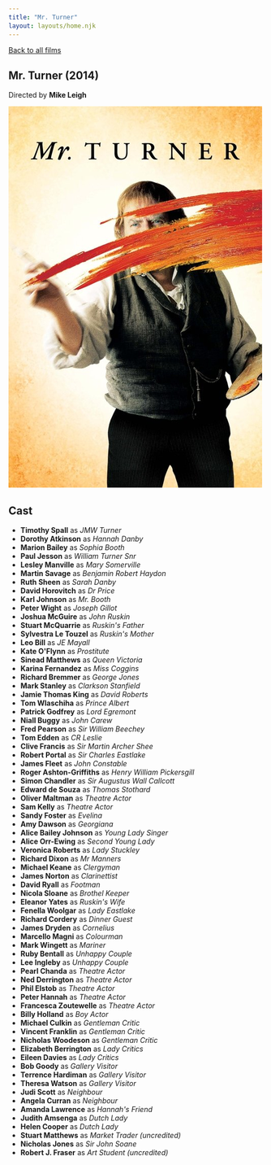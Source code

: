 ```yaml
---
title: "Mr. Turner"
layout: layouts/home.njk
---
```


<a href="../">Back to all films</a>

<article class="film">
  <h1>Mr. Turner (2014)</h1>

  <p class="director">
    Directed by <strong>Mike Leigh</strong>
  </p>

  <img src="../films/posters/mr-turner.jpg" alt="">

  <h2>
    Cast
  </h2>
  <ul>
    <li><strong>Timothy Spall</strong> as <em>JMW Turner</em></li>
<li><strong>Dorothy Atkinson</strong> as <em>Hannah Danby</em></li>
<li><strong>Marion Bailey</strong> as <em>Sophia Booth</em></li>
<li><strong>Paul Jesson</strong> as <em>William Turner Snr</em></li>
<li><strong>Lesley Manville</strong> as <em>Mary Somerville</em></li>
<li><strong>Martin Savage</strong> as <em>Benjamin Robert Haydon</em></li>
<li><strong>Ruth Sheen</strong> as <em>Sarah Danby</em></li>
<li><strong>David Horovitch</strong> as <em>Dr Price</em></li>
<li><strong>Karl Johnson</strong> as <em>Mr. Booth</em></li>
<li><strong>Peter Wight</strong> as <em>Joseph Gillot</em></li>
<li><strong>Joshua McGuire</strong> as <em>John Ruskin</em></li>
<li><strong>Stuart McQuarrie</strong> as <em>Ruskin's Father</em></li>
<li><strong>Sylvestra Le Touzel</strong> as <em>Ruskin's Mother</em></li>
<li><strong>Leo Bill</strong> as <em>JE Mayall</em></li>
<li><strong>Kate O'Flynn</strong> as <em>Prostitute</em></li>
<li><strong>Sinead Matthews</strong> as <em>Queen Victoria</em></li>
<li><strong>Karina Fernandez</strong> as <em>Miss Coggins</em></li>
<li><strong>Richard Bremmer</strong> as <em>George Jones</em></li>
<li><strong>Mark Stanley</strong> as <em>Clarkson Stanfield</em></li>
<li><strong>Jamie Thomas King</strong> as <em>David Roberts</em></li>
<li><strong>Tom Wlaschiha</strong> as <em>Prince Albert</em></li>
<li><strong>Patrick Godfrey</strong> as <em>Lord Egremont</em></li>
<li><strong>Niall Buggy</strong> as <em>John Carew</em></li>
<li><strong>Fred Pearson</strong> as <em>Sir William Beechey</em></li>
<li><strong>Tom Edden</strong> as <em>CR Leslie</em></li>
<li><strong>Clive Francis</strong> as <em>Sir Martin Archer Shee</em></li>
<li><strong>Robert Portal</strong> as <em>Sir Charles Eastlake</em></li>
<li><strong>James Fleet</strong> as <em>John Constable</em></li>
<li><strong>Roger Ashton-Griffiths</strong> as <em>Henry William Pickersgill</em></li>
<li><strong>Simon Chandler</strong> as <em>Sir Augustus Wall Callcott</em></li>
<li><strong>Edward de Souza</strong> as <em>Thomas Stothard</em></li>
<li><strong>Oliver Maltman</strong> as <em>Theatre Actor</em></li>
<li><strong>Sam Kelly</strong> as <em>Theatre Actor</em></li>
<li><strong>Sandy Foster</strong> as <em>Evelina</em></li>
<li><strong>Amy Dawson</strong> as <em>Georgiana</em></li>
<li><strong>Alice Bailey Johnson</strong> as <em>Young Lady Singer</em></li>
<li><strong>Alice Orr-Ewing</strong> as <em>Second Young Lady</em></li>
<li><strong>Veronica Roberts</strong> as <em>Lady Stuckley</em></li>
<li><strong>Richard Dixon</strong> as <em>Mr Manners</em></li>
<li><strong>Michael Keane</strong> as <em>Clergyman</em></li>
<li><strong>James Norton</strong> as <em>Clarinettist</em></li>
<li><strong>David Ryall</strong> as <em>Footman</em></li>
<li><strong>Nicola Sloane</strong> as <em>Brothel Keeper</em></li>
<li><strong>Eleanor Yates</strong> as <em>Ruskin's Wife</em></li>
<li><strong>Fenella Woolgar</strong> as <em>Lady Eastlake</em></li>
<li><strong>Richard Cordery</strong> as <em>Dinner Guest</em></li>
<li><strong>James Dryden</strong> as <em>Cornelius</em></li>
<li><strong>Marcello Magni</strong> as <em>Colourman</em></li>
<li><strong>Mark Wingett</strong> as <em>Mariner</em></li>
<li><strong>Ruby Bentall</strong> as <em>Unhappy Couple</em></li>
<li><strong>Lee Ingleby</strong> as <em>Unhappy Couple</em></li>
<li><strong>Pearl Chanda</strong> as <em>Theatre Actor</em></li>
<li><strong>Ned Derrington</strong> as <em>Theatre Actor</em></li>
<li><strong>Phil Elstob</strong> as <em>Theatre Actor</em></li>
<li><strong>Peter Hannah</strong> as <em>Theatre Actor</em></li>
<li><strong>Francesca Zoutewelle</strong> as <em>Theatre Actor</em></li>
<li><strong>Billy Holland</strong> as <em>Boy Actor</em></li>
<li><strong>Michael Culkin</strong> as <em>Gentleman Critic</em></li>
<li><strong>Vincent Franklin</strong> as <em>Gentleman Critic</em></li>
<li><strong>Nicholas Woodeson</strong> as <em>Gentleman Critic</em></li>
<li><strong>Elizabeth Berrington</strong> as <em>Lady Critics</em></li>
<li><strong>Eileen Davies</strong> as <em>Lady Critics</em></li>
<li><strong>Bob Goody</strong> as <em>Gallery Visitor</em></li>
<li><strong>Terrence Hardiman</strong> as <em>Gallery Visitor</em></li>
<li><strong>Theresa Watson</strong> as <em>Gallery Visitor</em></li>
<li><strong>Judi Scott</strong> as <em>Neighbour</em></li>
<li><strong>Angela Curran</strong> as <em>Neighbour</em></li>
<li><strong>Amanda Lawrence</strong> as <em>Hannah's Friend</em></li>
<li><strong>Judith Amsenga</strong> as <em>Dutch Lady</em></li>
<li><strong>Helen Cooper</strong> as <em>Dutch Lady</em></li>
<li><strong>Stuart Matthews</strong> as <em>Market Trader (uncredited)</em></li>
<li><strong>Nicholas Jones</strong> as <em>Sir John Soane</em></li>
<li><strong>Robert J. Fraser</strong> as <em>Art Student (uncredited)</em></li>
  </ul>
</article>
